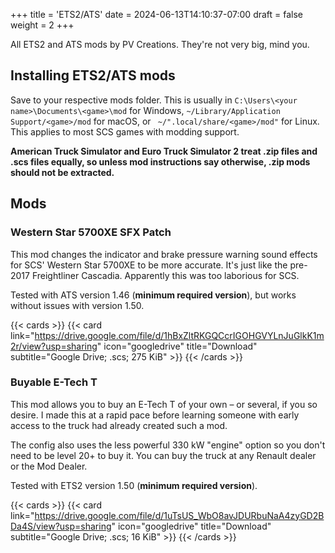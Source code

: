 +++
title = 'ETS2/ATS'
date = 2024-06-13T14:10:37-07:00
draft = false
weight = 2
+++

All ETS2 and ATS mods by PV Creations. They're not very big, mind you.

## Installing ETS2/ATS mods

 Save to your respective mods folder. This is usually in `C:\Users\<your name>\Documents\<game>\mod` for Windows, `~/Library/Application Support/<game>/mod` for macOS, or ` ~/".local/share/<game>/mod"` for Linux. This applies to most SCS games with modding support.

 **American Truck Simulator and Euro Truck Simulator 2 treat .zip files and .scs files equally, so unless mod instructions say otherwise, .zip mods should not be extracted.**

## Mods

### Western Star 5700XE SFX Patch

This mod changes the indicator and brake pressure warning sound effects for SCS' Western Star 5700XE to be more accurate. It's just like the pre-2017 Freightliner Cascadia. Apparently this was too laborious for SCS.

Tested with ATS version 1.46 (**minimum required version**), but works without issues with version 1.50.

{{< cards >}}
    {{< card link="https://drive.google.com/file/d/1hBxZltRKGQCcrIGOHGVYLnJuGlkK1m2r/view?usp=sharing" icon="googledrive" title="Download" subtitle="Google Drive; .scs; 275 KiB" >}}
{{< /cards >}}

### Buyable E-Tech T

This mod allows you to buy an E-Tech T of your own – or several, if you so desire. I made this at a rapid pace before learning someone with early access to the truck had already created such a mod.

The config also uses the less powerful 330 kW "engine" option so you don't need to be level 20+ to buy it. You can buy the truck at any Renault dealer or the Mod Dealer.

Tested with ETS2 version 1.50 (**minimum required version**).

{{< cards >}}
    {{< card link="https://drive.google.com/file/d/1uTsUS_WbO8avJDURbuNaA4zyGD2BDa4S/view?usp=sharing" icon="googledrive" title="Download" subtitle="Google Drive; .scs; 16 KiB" >}}
{{< /cards >}}